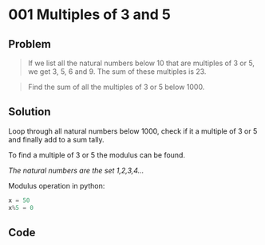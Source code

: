 # 001 Multiples of 3 and 5

## Problem
> If we list all the natural numbers below 10 that are multiples of 3 or 5, we get 3, 5, 6 and 9. The sum of these multiples is 23.

> Find the sum of all the multiples of 3 or 5 below 1000.

## Solution
Loop through all natural numbers below 1000, check if it a multiple of 3 or 5 and finally add to a sum tally.

To find a multiple of 3 or 5 the modulus can be found.

_The natural numbers are the set 1,2,3,4..._

Modulus operation in python:
```python
x = 50
x%5 = 0
```

## Code
